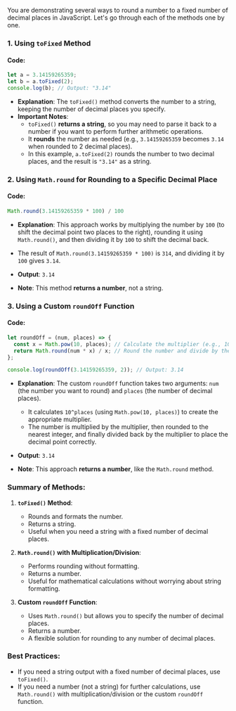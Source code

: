 You are demonstrating several ways to round a number to a fixed number of decimal places in JavaScript. Let's go through each of the methods one by one.

### 1. **Using `toFixed` Method**

#### Code:

```javascript
let a = 3.14159265359;
let b = a.toFixed(2);
console.log(b); // Output: "3.14"
```

- **Explanation**: The `toFixed()` method converts the number to a string, keeping the number of decimal places you specify. 
- **Important Notes**:
  - `toFixed()` **returns a string**, so you may need to parse it back to a number if you want to perform further arithmetic operations.
  - It **rounds** the number as needed (e.g., `3.14159265359` becomes `3.14` when rounded to 2 decimal places).
  - In this example, `a.toFixed(2)` rounds the number to two decimal places, and the result is `"3.14"` as a string.

### 2. **Using `Math.round` for Rounding to a Specific Decimal Place**

#### Code:

```javascript
Math.round(3.14159265359 * 100) / 100
```

- **Explanation**: This approach works by multiplying the number by `100` (to shift the decimal point two places to the right), rounding it using `Math.round()`, and then dividing it by `100` to shift the decimal back.
- The result of `Math.round(3.14159265359 * 100)` is `314`, and dividing it by `100` gives `3.14`.

- **Output**: `3.14`
- **Note**: This method **returns a number**, not a string.

### 3. **Using a Custom `roundOff` Function**

#### Code:

```javascript
let roundOff = (num, places) => {
  const x = Math.pow(10, places); // Calculate the multiplier (e.g., 10^2 for 2 decimal places)
  return Math.round(num * x) / x; // Round the number and divide by the multiplier
};

console.log(roundOff(3.14159265359, 2)); // Output: 3.14
```

- **Explanation**: The custom `roundOff` function takes two arguments: `num` (the number you want to round) and `places` (the number of decimal places).
  - It calculates `10^places` (using `Math.pow(10, places)`) to create the appropriate multiplier.
  - The number is multiplied by the multiplier, then rounded to the nearest integer, and finally divided back by the multiplier to place the decimal point correctly.

- **Output**: `3.14`
- **Note**: This approach **returns a number**, like the `Math.round` method.

### Summary of Methods:

1. **`toFixed()` Method**:
   - Rounds and formats the number.
   - Returns a string.
   - Useful when you need a string with a fixed number of decimal places.
   
2. **`Math.round()` with Multiplication/Division**:
   - Performs rounding without formatting.
   - Returns a number.
   - Useful for mathematical calculations without worrying about string formatting.

3. **Custom `roundOff` Function**:
   - Uses `Math.round()` but allows you to specify the number of decimal places.
   - Returns a number.
   - A flexible solution for rounding to any number of decimal places.

### Best Practices:

- If you need a string output with a fixed number of decimal places, use `toFixed()`.
- If you need a number (not a string) for further calculations, use `Math.round()` with multiplication/division or the custom `roundOff` function.

